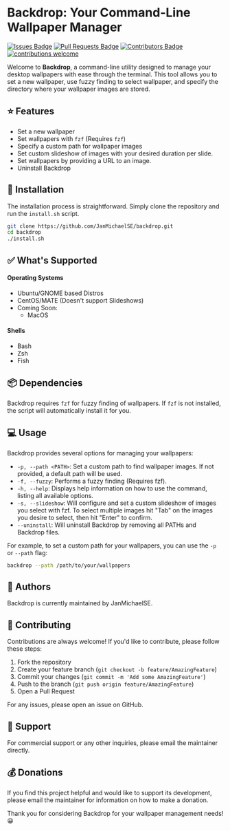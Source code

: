 # Backdrop: Your Command-Line Wallpaper Manager

[![Issues Badge](https://img.shields.io/github/issues/JanMichaelSE/backdrop)](https://github.com/JanMichaelSE/backdrop/issues)
[![Pull Requests Badge](https://img.shields.io/github/issues-pr/JanMichaelSE/backdrop)](https://github.com/JanMichaelSE/backdrop/pulls)
[![Contributors Badge](https://img.shields.io/github/contributors/JanMichaelSE/backdrop)](https://github.com/JanMichaelSE/backdrop/graphs/contributors)
[![contributions welcome](https://img.shields.io/badge/contributions-welcome-brightgreen.svg?style=flat)](https://github.com/dwyl/esta/issues)

Welcome to **Backdrop**, a command-line utility designed to manage your desktop wallpapers with ease through the terminal. This tool allows you to set a new wallpaper, use fuzzy finding to select wallpaper, and specify the directory where your wallpaper images are stored.

## :star: Features

- Set a new wallpaper
- Set wallpapers with `fzf` (Requires `fzf`)
- Specify a custom path for wallpaper images
- Set custom slideshow of images with your desired duration per slide.
- Set wallpapers by providing a URL to an image.
- Uninstall Backdrop

## :wrench: Installation

The installation process is straightforward. Simply clone the repository and run the `install.sh` script.

```bash
git clone https://github.com/JanMichaelSE/backdrop.git
cd backdrop
./install.sh
```

## &#x2705; What's Supported

#### Operating Systems
- Ubuntu/GNOME based Distros
- CentOS/MATE (Doesn't support Slideshows)
- Coming Soon:
    - MacOS
#### Shells
- Bash
- Zsh
- Fish


## :package: Dependencies

Backdrop requires `fzf` for fuzzy finding of wallpapers. If `fzf` is not installed, the script will automatically install it for you.

## :computer: Usage

Backdrop provides several options for managing your wallpapers:

- `-p, --path <PATH>`: Set a custom path to find wallpaper images. If not provided, a default path will be used.
- `-f, --fuzzy`: Performs a fuzzy finding (Requires fzf).
- `-h, --help`: Displays help information on how to use the command, listing all available options.
- `-s, --slideshow`: Will configure and set a custom slideshow of images you select with fzf. To select multiple images hit "Tab" on the images you desire to select, then hit "Enter" to confirm.
- `--uninstall`: Will uninstall Backdrop by removing all PATHs and Backdrop files.

For example, to set a custom path for your wallpapers, you can use the `-p` or `--path` flag:

```bash
backdrop --path /path/to/your/wallpapers
```

## :busts_in_silhouette: Authors

Backdrop is currently maintained by JanMichaelSE.

## :handshake: Contributing

Contributions are always welcome! If you'd like to contribute, please follow these steps:

1. Fork the repository
2. Create your feature branch (`git checkout -b feature/AmazingFeature`)
3. Commit your changes (`git commit -m 'Add some AmazingFeature'`)
4. Push to the branch (`git push origin feature/AmazingFeature`)
5. Open a Pull Request

For any issues, please open an issue on GitHub.

## :email: Support

For commercial support or any other inquiries, please email the maintainer directly.

## :moneybag: Donations

If you find this project helpful and would like to support its development, please email the maintainer for information on how to make a donation.

Thank you for considering Backdrop for your wallpaper management needs! :grinning:
